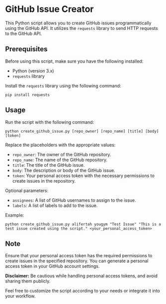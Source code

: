 
#   
# GitHub Issue Creator

This Python script allows you to create GitHub issues programmatically using the GitHub API. It utilizes the `requests` library to send HTTP requests to the GitHub API.

## Prerequisites

Before using this script, make sure you have the following installed:

-   Python (version 3.x)
-   `requests` library

Install the `requests` library using the following command:

`pip install requests` 

## Usage

Run the script with the following command:

`python create_github_issue.py [repo_owner] [repo_name] [title] [body] [token]` 

Replace the placeholders with the appropriate values:

-   `repo_owner`: The owner of the GitHub repository.
-   `repo_name`: The name of the GitHub repository.
-   `title`: The title of the GitHub issue.
-   `body`: The description or body of the GitHub issue.
-   `token`: Your personal access token with the necessary permissions to create issues in the repository.

Optional parameters:

-   `assignees`: A list of GitHub usernames to assign to the issue.
-   `labels`: A list of labels to add to the issue.

Example:

`python create_github_issue.py alifertah yougym "Test Issue" "This is a test issue created using the script." <your_personal_access_token>` 

## Note

Ensure that your personal access token has the required permissions to create issues in the specified repository. You can generate a personal access token in your GitHub account settings.

**Disclaimer:** Be cautious while handling personal access tokens, and avoid sharing them publicly.

Feel free to customize the script according to your needs or integrate it into your workflow.
